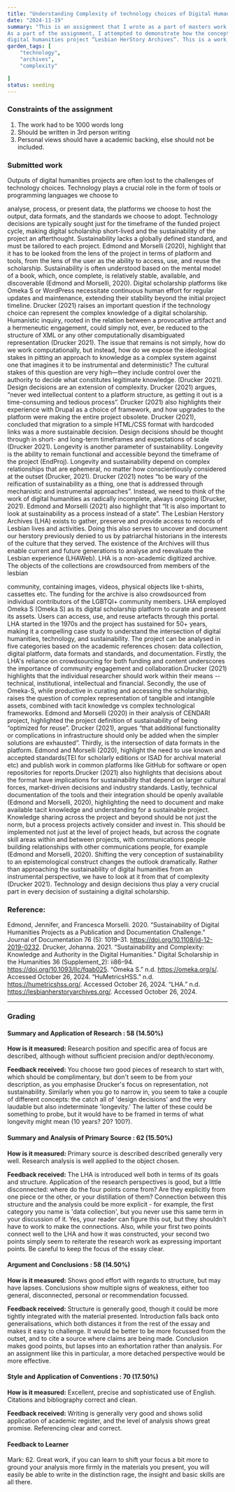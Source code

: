 ```yaml
---
title: "Understanding Complexity of technology choices of Digital Humanities Projects"
date: "2024-11-19"
summary: "This is an assignment that I wrote as a part of masters work with a 1000 word limitation.
As a part of the assignment, I attempted to demonstrate how the concept of sustainability as applied to technology choices of digital archives can help us understand the choices made in the
digital humanities project “Lesbian HerStory Archives”. This is a work, I intend to continue focussing on. "
garden_tags: [
    "technology",
    "archives",
    "complexity"

]
status: seeding
---
```


### Constraints of the assignment
1. The work had to be 1000 words long
2. Should be written in 3rd person writing
3. Personal views should have a academic backing, else should not be included.

### Submitted work

Outputs of digital humanities projects are often lost to the challenges of technology choices.
Technology plays a crucial role in the form of tools or programming languages we choose to

analyse, process, or present data, the platforms we choose to host the output, data formats,
and the standards we choose to adopt. Technology decisions are typically sought just for the
timeframe of the funded project cycle, making digital scholarship short-lived and the
sustainability of the project an afterthought.
Sustainability lacks a globally defined standard, and must be tailored to each project.
Edmond and Morselli (2020), highlight that it has to be looked from the lens of the project in
terms of platform and tools, from the lens of the user as the ability to access, use, and reuse
the scholarship. Sustainability is often understood based on the mental model of a book,
which, once complete, is relatively stable, available, and discoverable (Edmond and Morselli,
2020). Digital scholarship platforms like Omeka S or WordPress necessitate continuous
human effort for regular updates and maintenance, extending their stability beyond the
initial project timeline.
Drucker (2021) raises an important question if the technology choice can represent the
complex knowledge of a digital scholarship. Humanistic inquiry, rooted in the relation
between a provocative artifact and a hermeneutic engagement, could simply not, ever, be
reduced to the structure of XML or any other computationally disambiguated representation
(Drucker 2021). The issue that remains is not simply, how do we work computationally, but
instead, how do we expose the ideological stakes in pitting an approach to knowledge as a
complex system against one that imagines it to be instrumental and deterministic? The
cultural stakes of this question are very high—they include control over the authority to
decide what constitutes legitimate knowledge. (Drucker 2021).
Design decisions are an extension of complexity. Drucker (2021) argues, “never wed
intellectual content to a platform structure, as getting it out is a time-consuming and tedious
process”. Drucker (2021) also highlights their experience with Drupal as a choice of
framework, and how upgrades to the platform were making the entire project obsolete.
Drucker (2021), concluded that migration to a simple HTML/CSS format with hardcoded links
was a more sustainable decision. Design decisions should be thought through in short- and
long-term timeframes and expectations of scale (Drucker 2021).
Longevity is another parameter of sustainability. Longevity is the ability to remain functional
and accessible beyond the timeframe of the project (EndProj). Longevity and sustainability
depend on complex relationships that are ephemeral, no matter how conscientiously
considered at the outset (Drucker, 2021).
Drucker (2021) notes “to be wary of the reification of sustainability as a thing, one that is
addressed through mechanistic and instrumental approaches”. Instead, we need to think of
the work of digital humanities as radically incomplete, always ongoing (Drucker, 2021).
Edmond and Morselli (2021) also highlight that “It is also important to look at sustainability
as a process instead of a state”.
The Lesbian Herstory Archives (LHA) exists to gather, preserve and provide access to records
of Lesbian lives and activities. Doing this also serves to uncover and document our herstory
previously denied to us by patriarchal historians in the interests of the culture that they
served. The existence of the Archives will thus enable current and future generations to
analyse and reevaluate the Lesbian experience (LHAWeb). LHA is a non-academic digitized
archive. The objects of the collections are crowdsourced from members of the lesbian

community, containing images, videos, physical objects like t-shirts, cassettes etc. The
funding for the archive is also crowdsourced from individual contributors of the LGBTQI+
community members. LHA employed Omeka S (Omeka S) as its digital scholarship platform
to curate and present its assets. Users can access, use, and reuse artefacts through this
portal. LHA started in the 1970s and the project has sustained for 50+ years, making it a
compelling case study to understand the intersection of digital humanities, technology, and
sustainability.
The project can be analysed in five categories based on the academic references chosen:
data collection, digital platform, data formats and standards, and documentation.
Firstly, the LHA's reliance on crowdsourcing for both funding and content underscores the
importance of community engagement and collaboration.Drucker (2021) highlights that the
individual researcher should work within their means -- technical, institutional, intellectual
and financial.
Secondly, the use of Omeka-S, while productive in curating and accessing the scholarship,
raises the question of complex representation of tangible and intangible assets, combined
with tacit knowledge vs complex technological frameworks. Edmond and Morselli (2020) in
their analysis of CENDARI project, highlighted the project definition of sustainability of being
“optimized for reuse”. Drucker (2021), argues “that additional functionality or complications
in infrastructure should only be added when the simpler solutions are exhausted”.
Thirdly, is the intersection of data formats in the platform. Edmond and Morselli (2020),
highlight the need to use known and accepted standards(TEI for scholarly editions or ISAD
for archival material etc) and publish work in common platforms like GitHub for software or
open repositories for reports.Drucker (2021) also highlights that decisions about the format
have implications for sustainability that depend on larger cultural forces, market-driven
decisions and industry standards.
Lastly, technical documentation of the tools and their integration should be openly available
(Edmond and Morselli, 2020), highlighting the need to document and make available tacit
knowledge and understanding for a sustainable project. Knowledge sharing across the
project and beyond should be not just the norm, but a process projects actively consider and
invest in. This should be implemented not just at the level of project heads, but across the
cognate skill areas within and between projects, with communications people building
relationships with other communications people, for example (Edmond and Morselli, 2020).
Shifting the very conception of sustainability to an epistemological construct changes the
outlook dramatically. Rather than approaching the sustainability of digital humanities from
an instrumental perspective, we have to look at it from that of complexity (Drucker 2021).
Technology and design decisions thus play a very crucial part in every decision of sustaining
a digital scholarship.


### Reference:

Edmond, Jennifer, and Francesca Morselli. 2020. “Sustainability of Digital Humanities
Projects as a Publication and Documentation Challenge.” Journal of Documentation 76 (5):
1019–31. https://doi.org/10.1108/jd-12-2019-0232.
Drucker, Johanna. 2021. “Sustainability and Complexity: Knowledge and Authority in the
Digital Humanities.” Digital Scholarship in the Humanities 36 (Supplement_2): ii86–94.
https://doi.org/10.1093/llc/fqab025.
“Omeka S.” n.d. https://omeka.org/s/. Accessed October 26, 2024.
“HuMetricsHSS.” n.d. https://humetricshss.org/. Accessed October 26, 2024.
“LHA.” n.d. https://lesbianherstoryarchives.org/. Accessed October 26, 2024.


---

### Grading

#### Summary and Application of Research : 58 (14.50%)

**How is it measured:** Research position and specific area of focus are described, although without sufficient precision and/or depth/economy.


**Feedback received:**
You choose two good pieces of research to start with, which should be complimentary, but don't seem to be from your description, as you emphasise Drucker's focus on representation, not sustainability. Similarly when you go to narrow in, you seem to take a couple of different concepts: the catch all of 'design decisions' and the very laudable but also indeterminate 'longevity.' The latter of these could be something to probe, but it would have to be framed in terms of what longevity might mean (10 years? 20? 100?).


#### Summary and Analysis of Primary Source	: 62 (15.50%)

**How is it measured:** Primary source is described described generally very well. Research analysis is well applied to the object chosen.



**Feedback received:** The LHA is introduced well both in terms of its goals and structure. Application of the research perspectives is good, but a little disconnected: where do the four points come from? Are they explicitly from one piece or the other, or your distillation of them? Connection between this structure and the analysis could be more explicit - for example, the first category you name is 'data collection', but you never use this same term in your discussion of it. Yes, your reader can figure this out, but they shouldn't have to work to make the connections. Also, while your first two points connect well to the LHA and how it was constructed, your second two points simply seem to reiterate the research work as expressing important points. Be careful to keep the focus of the essay clear.


#### Argument and Conclusions : 58 (14.50%)

**How is it measured:** Shows good effort with regards to structure, but may have lapses. Conclusions show multiple signs of weakness, either too general, disconnected, personal or recommendation focussed.


**Feedback received:** Structure is generally good, though it could be more tightly integrated with the material presented. Introduction falls back onto generalisations, which both distances it from the rest of the essay and makes it easy to challenge. It would be better to be more focussed from the outset, and to cite a source where claims are being made. Conclusion makes good points, but lapses into an exhortation rather than analysis. For an assignment like this in particular, a more detached perspective would be more effective.

#### Style and Application of Conventions	: 70 (17.50%)

**How is it measured:** Excellent, precise and sophisticated use of English. Citations and bibliography correct and clean.


**Feedback received:** Writing is generally very good and shows solid application of academic register, and the level of analysis shows great promise. Referencing clear and correct.


#### Feedback to Learner
Mark: 62. Great work, if you can learn to shift your focus a bit more to ground your analysis more firmly in the materials you present, you will easily be able to write in the distinction rage, the insight and basic skills are all there.

